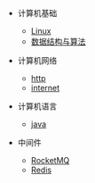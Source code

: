 * 计算机基础
  * [Linux](./docs/basis/Linux.md "Linux world")
  * [数据结构与算法](./docs/basis/Algorithms&DataStructure.md"Algorithms&DataStructure")

* 计算机网络

  * [http](./docs/internet/http.md "http world")
  * [internet](./docs/internet/internet.md "internet world")

* 计算机语言

  * [java](./docs/language/java.md "java world")

* 中间件

  * [RocketMQ](./docs/middleware/RocketMQ.md "RocketMQ world")
  * [Redis](./docs/middleware/Redis.md "Redis world")

